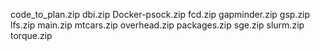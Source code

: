 code_to_plan.zip
dbi.zip
Docker-psock.zip
fcd.zip
gapminder.zip
gsp.zip
lfs.zip
main.zip
mtcars.zip
overhead.zip
packages.zip
sge.zip
slurm.zip
torque.zip
